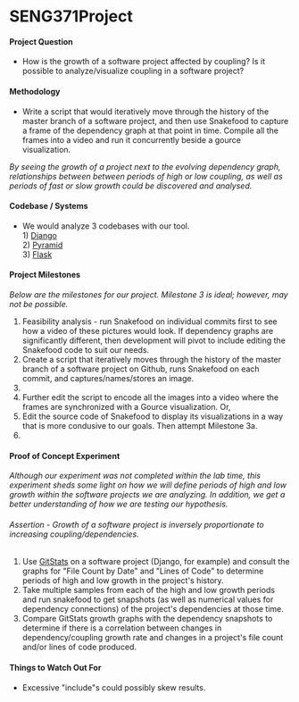 # SENG371Project
#### Project Question
* How is the growth of a software project affected by coupling? Is it possible to analyze/visualize coupling in a software project?

#### Methodology
* Write a script that would iteratively move through the history of the master branch of a software project, and then use Snakefood to capture a frame of the dependency graph at that point in time. Compile all the frames into a video and run it concurrently beside a gource visualization.

*By seeing the growth of a project next to the evolving dependency graph, relationships between between periods of high or low coupling, as well as periods of fast or slow growth could be discovered and analysed.*

#### Codebase / Systems
* We would analyze 3 codebases with our tool.
<br /> 1) [Django](https://github.com/django/django)
<br /> 2) [Pyramid](https://github.com/Pylons/pyramid)
<br /> 3) [Flask](https://github.com/mitsuhiko/flask)

#### Project Milestones
*Below are the milestones for our project. Milestone 3 is ideal; however, may not be possible.*

1. Feasibility analysis - run Snakefood on individual commits first to see how a video of these pictures would look. If dependency graphs are significantly different, then development will pivot to include editing the Snakefood code to suit our needs.
2. Create a script that iteratively moves through the history of the master branch of a software project on Github, runs Snakefood on each commit, and captures/names/stores an image. 
3. 
  1. Further edit the script to encode all the images into a video where the frames are synchronized with a Gource visualization. Or,
  2. Edit the source code of Snakefood to display its visualizations in a way that is more condusive to our goals. Then attempt Milestone 3a.
  3. 
  
#### Proof of Concept Experiment
*Although our experiment was not completed within the lab time, this experiment sheds some light on how we will define periods of high and low growth within the software projects we are analyzing. In addition, we get a better understanding of how we are testing our hypothesis.*
###### Assertion - Growth of a software project is inversely proportionate to increasing coupling/dependencies.
1. Use [GitStats](https://github.com/hoxu/gitstats) on a software project (Django, for example) and consult the graphs for "File Count by Date" and "Lines of Code" to determine periods of high and low growth in the project's history.
2. Take multiple samples from each of the high and low growth periods and run snakefood to get snapshots (as well as numerical values for dependency connections) of the project's dependencies at those time.
3. Compare GitStats growth graphs with the dependency snapshots to determine if there is a correlation between changes in dependency/coupling growth rate and changes in a project's file count and/or lines of code produced.
  
#### Things to Watch Out For
 * Excessive "include"s could possibly skew results.  



